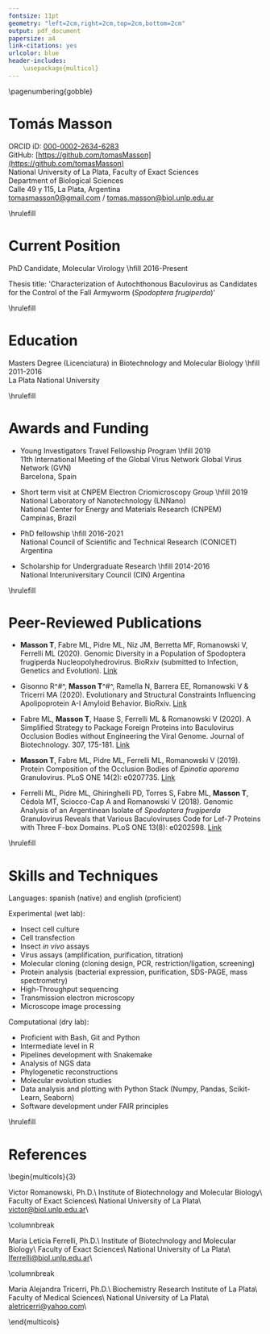 ```yaml
---
fontsize: 11pt
geometry: "left=2cm,right=2cm,top=2cm,bottom=2cm"
output: pdf_document
papersize: a4
link-citations: yes
urlcolor: blue
header-includes:
    \usepackage{multicol}
---
```


\pagenumbering{gobble}

# Tomás Masson

ORCID iD: [000-0002-2634-6283](https://orcid.org/0000-0002-2634-6283)  
GitHub: [https://github.com/tomasMasson](https://github.com/tomasMasson)  
National University of La Plata, Faculty of Exact Sciences  
Department of Biological Sciences  
Calle 49 y 115, La Plata, Argentina  
[tomasmasson0@gmail.com](tomasmasson0@gmail.com) / [tomas.masson@biol.unlp.edu.ar](tomas.masson@biol.unlp.edu.ar)  

\hrulefill

# Current Position

PhD Candidate, Molecular Virology \hfill 2016-Present

Thesis title: 'Characterization of Autochthonous Baculovirus as Candidates for the Control of the Fall Armyworm (*Spodoptera frugiperda*)'

\hrulefill

# Education

Masters Degree (Licenciatura) in Biotechnology and Molecular Biology \hfill 2011-2016  
La Plata National University

\hrulefill

# Awards and Funding

- Young Investigators Travel Fellowship Program \hfill 2019  
11th International Meeting of the Global Virus Network 
Global Virus Network (GVN)  
Barcelona, Spain

- Short term visit at CNPEM Electron Criomicroscopy Group \hfill 2019  
National Laboratory of Nanotechnology (LNNano)  
National Center for Energy and Materials Research (CNPEM)  
Campinas, Brazil

- PhD fellowship \hfill 2016-2021  
National Council of Scientific and Technical Research (CONICET)
Argentina

- Scholarship for Undergraduate Research \hfill 2014-2016  
National Interuniversitary Council (CIN)
Argentina

\hrulefill

# Peer-Reviewed Publications

- **Masson T**, Fabre ML, Pidre ML, Niz JM, Berretta MF, Romanowski V, Ferrelli ML (2020). Genomic Diversity in a Population of Spodoptera frugiperda Nucleopolyhedrovirus. BioRxiv (submitted to Infection, Genetics and Evolution). [Link](https://www.biorxiv.org/content/10.1101/2020.10.27.358317v1)

- Gisonno R^#^, **Masson T**^#^, Ramella N, Barrera EE, Romanowski V & Tricerri MA (2020). Evolutionary and Structural Constraints Influencing Apolipoprotein A-I Amyloid Behavior. BioRxiv. [Link](https://doi.org/10.1101/2020.09.18.304337)
 
- Fabre ML, **Masson T**, Haase S, Ferrelli ML & Romanowski V (2020). A Simplified Strategy to Package Foreign Proteins into Baculovirus Occlusion Bodies without Engineering the Viral Genome. Journal of Biotechnology. 307, 175-181. [Link](https://doi.org/10.1016/j.jbiotec.2019.10.017)

- **Masson T**, Fabre ML, Pidre ML, Ferrelli ML, Romanowski V (2019). Protein Composition of the Occlusion Bodies of *Epinotia aporema* Granulovirus. PLoS ONE 14(2): e0207735. [Link](https://doi.org/10.1371/journal.pone.0207735)

- Ferrelli ML, Pídre ML, Ghiringhelli PD, Torres S, Fabre ML, **Masson T**, Cédola MT, Sciocco-Cap A and Romanowski V (2018). Genomic Analysis of an Argentinean Isolate of *Spodoptera frugiperda* Granulovirus Reveals that Various Baculoviruses Code for Lef-7 Proteins with Three F-box Domains. PLoS ONE 13(8): e0202598. [Link](https://doi.org/10.1371/journal.pone.0202598)

\hrulefill

# Skills and Techniques

Languages: spanish (native) and english (proficient)

Experimental (wet lab):

- Insect cell culture
- Cell transfection
- Insect *in vivo* assays
- Virus assays (amplification, purification, titration)
- Molecular cloning (cloning design, PCR, restriction/ligation, screening)
- Protein analysis (bacterial expression, purification, SDS-PAGE, mass spectrometry)
- High-Throughput sequencing
- Transmission electron microscopy
- Microscope image processing

Computational (dry lab):

- Proficient with Bash, Git and Python
- Intermediate level in R
- Pipelines development with Snakemake
- Analysis of NGS data
- Phylogenetic reconstructions
- Molecular evolution studies
- Data analysis and plotting with Python Stack (Numpy, Pandas, Scikit-Learn, Seaborn)
- Software development under FAIR principles

\hrulefill

# References

\begin{multicols}{3}

Victor Romanowski, Ph.D.\\
Institute of Biotechnology and Molecular Biology\\
Faculty of Exact Sciences\\
National University of La Plata\\
victor@biol.unlp.edu.ar\\

\columnbreak

Maria Leticia Ferrelli, Ph.D.\\
Institute of Biotechnology and Molecular Biology\\
Faculty of Exact Sciences\\
National University of La Plata\\
lferrelli@biol.unlp.edu.ar\\

\columnbreak

Maria Alejandra Tricerri, Ph.D.\\
Biochemistry Research Institute of La Plata\\
Faculty of Medical Sciences\\
National University of La Plata\\
aletricerri@yahoo.com\\

\end{multicols}
